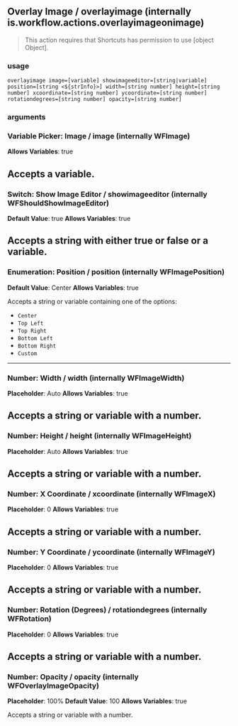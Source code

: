 
## Overlay Image / overlayimage (internally is.workflow.actions.overlayimageonimage)


> This action requires that Shortcuts has permission to use [object Object].

### usage
`overlayimage image=[variable] showimageeditor=[string|variable] position=[string <${strInfo}>] width=[string number] height=[string number] xcoordinate=[string number] ycoordinate=[string number] rotationdegrees=[string number] opacity=[string number]`

### arguments
### Variable Picker: Image / image (internally WFImage)
**Allows Variables**: true


Accepts a variable.
---
### Switch: Show Image Editor / showimageeditor (internally WFShouldShowImageEditor)
**Default Value**: true
**Allows Variables**: true


Accepts a string with either true or false
or a variable.
---
### Enumeration: Position / position (internally WFImagePosition)
**Default Value**: Center
**Allows Variables**: true


Accepts a string 
or variable
containing one of the options:

- `Center`
- `Top Left`
- `Top Right`
- `Bottom Left`
- `Bottom Right`
- `Custom`
---
### Number: Width / width (internally WFImageWidth)
**Placeholder**: Auto
**Allows Variables**: true


Accepts a string 
or variable
with a number.
---
### Number: Height / height (internally WFImageHeight)
**Placeholder**: Auto
**Allows Variables**: true


Accepts a string 
or variable
with a number.
---
### Number: X Coordinate / xcoordinate (internally WFImageX)
**Placeholder**: 0
**Allows Variables**: true


Accepts a string 
or variable
with a number.
---
### Number: Y Coordinate / ycoordinate (internally WFImageY)
**Placeholder**: 0
**Allows Variables**: true


Accepts a string 
or variable
with a number.
---
### Number: Rotation (Degrees) / rotationdegrees (internally WFRotation)
**Placeholder**: 0
**Allows Variables**: true


Accepts a string 
or variable
with a number.
---
### Number: Opacity / opacity (internally WFOverlayImageOpacity)
**Placeholder**: 100%
**Default Value**: 100
**Allows Variables**: true


Accepts a string 
or variable
with a number.
